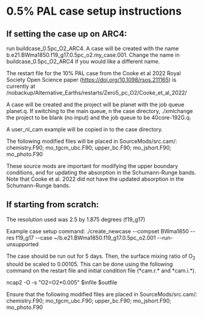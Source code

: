 # 0.5% PAL case setup instructions

## If setting the case up on ARC4:

run buildcase_0.5pc_O2_ARC4. A case will be created with the name b.e21.BWma1850.f19_g17.0.5pc_o2.my_case.001. Change the name in buildcase_0.5pc_O2_ARC4 if you would like a different name.

The restart file for the 10% PAL case from the Cooke et al 2022 Royal Society Open Science paper (https://doi.org/10.1098/rsos.211165) is currently at /nobackup/Alternative_Earths/restarts/Zero5_pc_O2/Cooke_et_al_2022/ 

A case will be created and the project will be planet with the job queue planet.q. If switching to the main queue, n the case directory, ./xmlchange the project to be blank (no input) and the job queue to be 40core-192G.q.

A user_nl_cam example will be copied in to the case directory. 

The following modified files will be placed in SourceMods/src.cam/:
chemistry.F90; mo_tgcm_ubc.F90; upper_bc.F90; mo_jshort.F90; mo_photo.F90

These source mods are important for modifying the upper boundary conditions, and for updating the absorption in the Schumann-Runge bands. Note that Cooke et al. 2022 did not have the updated absorption in the Schumann-Runge bands.

## If starting from scratch:

The resolution used was 2.5 by 1.875 degrees (f19_g17)

Example case setup command:
./create_newcase --compset BWma1850 --res f19_g17 --case ~/b.e21.BWma1850.f19_g17.0.5pc_o2.001 --run-unsupported

The case should be run out for 5 days. Then, the surface mixing ratio of O<sub>2</sub> should be scaled to 0.00105. This can be done using the following command on the restart file and initial condition file (\*cam.r.\* and \*cam.i.\*).

ncap2 -O -s "O2=O2\*0.005" $infile $outfile

Ensure that the following modified files are placed in SourceMods/src.cam/:
chemistry.F90; mo_tgcm_ubc.F90; upper_bc.F90; mo_jshort.F90; mo_photo.F90
